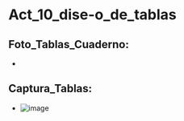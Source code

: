 # Act_10_dise-o_de_tablas
## Foto_Tablas_Cuaderno:
-
## Captura_Tablas:
- ![image](https://github.com/user-attachments/assets/e8df9ebf-2ce8-4816-a777-5ee837f24df7)
